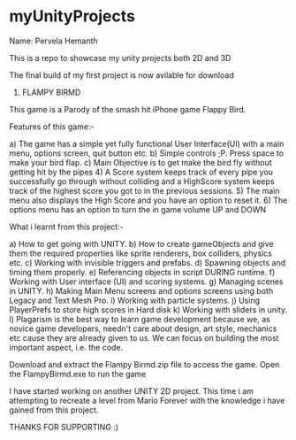 # myUnityProjects

Name: Pervela Hemanth

This is a repo to showcase my unity projects both 2D and 3D

The final build of my first project is now avilable for download

1) FLAMPY BIRMD

This game is a Parody of the smash hit iPhone game Flappy Bird.

Features of this game:-

a) The game has a simple yet fully functional User Interface(UI) with a main menu, options screen, quit button etc.
b) Simple controls ;P. Press space to make your bird flap.
c) Main Objective is to get make the bird fly without getting hit by the pipes
4) A Score system keeps track of every pipe you successfully go through without colliding and a HighScore system keeps track of the highest score you got to in the previous sessions.
5) The main menu also displays the High Score and you have an option to reset it.
6) The options menu has an option to turn the in game volume UP and DOWN

What i learnt from this project:-

a) How to get going with UNITY.
b) How to create gameObjects and give them the required properties like sprite renderers, box colliders, physics etc.
c) Working with invisible triggers and prefabs.
d) Spawning objects and timing them properly.
e) Referencing objects in script DURING runtime.
f) Working with User interface (UI) and scoring systems.
g) Managing scenes in UNITY.
h) Making Main Menu screens and options screens using both Legacy and Text Mesh Pro.
i) Working with particle systems.
j) Using PlayerPrefs to store high scores in Hard disk
k) Working with sliders in unity.
l) Plagarism is the best way to learn game development because we, as novice game developers, needn't care about design, art style, mechanics etc cause they are already given to us. We can focus on building the most important aspect, i.e. the code.

Download and extract the Flampy Birmd.zip file to access the game.
Open the FlampyBirmd.exe to run the game

I have started working on another UNITY 2D project. This time i am attempting to recreate a level from Mario Forever with the knowledge i have gained from this project.

THANKS FOR SUPPORTING :)
